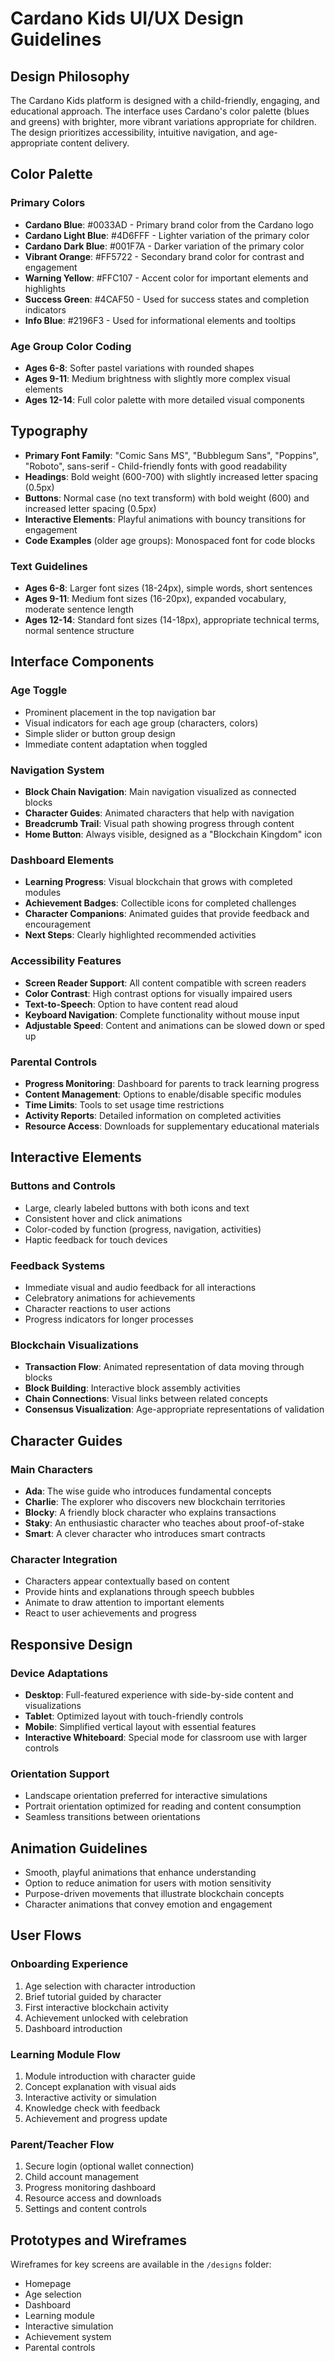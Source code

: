 # Cardano Kids UI/UX Design Guidelines

## Design Philosophy

The Cardano Kids platform is designed with a child-friendly, engaging, and educational approach. The interface uses Cardano's color palette (blues and greens) with brighter, more vibrant variations appropriate for children. The design prioritizes accessibility, intuitive navigation, and age-appropriate content delivery.

## Color Palette

### Primary Colors
- **Cardano Blue**: #0033AD - Primary brand color from the Cardano logo
- **Cardano Light Blue**: #4D6FFF - Lighter variation of the primary color
- **Cardano Dark Blue**: #001F7A - Darker variation of the primary color
- **Vibrant Orange**: #FF5722 - Secondary brand color for contrast and engagement
- **Warning Yellow**: #FFC107 - Accent color for important elements and highlights
- **Success Green**: #4CAF50 - Used for success states and completion indicators
- **Info Blue**: #2196F3 - Used for informational elements and tooltips

### Age Group Color Coding
- **Ages 6-8**: Softer pastel variations with rounded shapes
- **Ages 9-11**: Medium brightness with slightly more complex visual elements
- **Ages 12-14**: Full color palette with more detailed visual components

## Typography

- **Primary Font Family**: "Comic Sans MS", "Bubblegum Sans", "Poppins", "Roboto", sans-serif - Child-friendly fonts with good readability
- **Headings**: Bold weight (600-700) with slightly increased letter spacing (0.5px)
- **Buttons**: Normal case (no text transform) with bold weight (600) and increased letter spacing (0.5px)
- **Interactive Elements**: Playful animations with bouncy transitions for engagement
- **Code Examples** (older age groups): Monospaced font for code blocks

### Text Guidelines
- **Ages 6-8**: Larger font sizes (18-24px), simple words, short sentences
- **Ages 9-11**: Medium font sizes (16-20px), expanded vocabulary, moderate sentence length
- **Ages 12-14**: Standard font sizes (14-18px), appropriate technical terms, normal sentence structure

## Interface Components

### Age Toggle
- Prominent placement in the top navigation bar
- Visual indicators for each age group (characters, colors)
- Simple slider or button group design
- Immediate content adaptation when toggled

### Navigation System
- **Block Chain Navigation**: Main navigation visualized as connected blocks
- **Character Guides**: Animated characters that help with navigation
- **Breadcrumb Trail**: Visual path showing progress through content
- **Home Button**: Always visible, designed as a "Blockchain Kingdom" icon

### Dashboard Elements
- **Learning Progress**: Visual blockchain that grows with completed modules
- **Achievement Badges**: Collectible icons for completed challenges
- **Character Companions**: Animated guides that provide feedback and encouragement
- **Next Steps**: Clearly highlighted recommended activities

### Accessibility Features
- **Screen Reader Support**: All content compatible with screen readers
- **Color Contrast**: High contrast options for visually impaired users
- **Text-to-Speech**: Option to have content read aloud
- **Keyboard Navigation**: Complete functionality without mouse input
- **Adjustable Speed**: Content and animations can be slowed down or sped up

### Parental Controls
- **Progress Monitoring**: Dashboard for parents to track learning progress
- **Content Management**: Options to enable/disable specific modules
- **Time Limits**: Tools to set usage time restrictions
- **Activity Reports**: Detailed information on completed activities
- **Resource Access**: Downloads for supplementary educational materials

## Interactive Elements

### Buttons and Controls
- Large, clearly labeled buttons with both icons and text
- Consistent hover and click animations
- Color-coded by function (progress, navigation, activities)
- Haptic feedback for touch devices

### Feedback Systems
- Immediate visual and audio feedback for all interactions
- Celebratory animations for achievements
- Character reactions to user actions
- Progress indicators for longer processes

### Blockchain Visualizations
- **Transaction Flow**: Animated representation of data moving through blocks
- **Block Building**: Interactive block assembly activities
- **Chain Connections**: Visual links between related concepts
- **Consensus Visualization**: Age-appropriate representations of validation

## Character Guides

### Main Characters
- **Ada**: The wise guide who introduces fundamental concepts
- **Charlie**: The explorer who discovers new blockchain territories
- **Blocky**: A friendly block character who explains transactions
- **Staky**: An enthusiastic character who teaches about proof-of-stake
- **Smart**: A clever character who introduces smart contracts

### Character Integration
- Characters appear contextually based on content
- Provide hints and explanations through speech bubbles
- Animate to draw attention to important elements
- React to user achievements and progress

## Responsive Design

### Device Adaptations
- **Desktop**: Full-featured experience with side-by-side content and visualizations
- **Tablet**: Optimized layout with touch-friendly controls
- **Mobile**: Simplified vertical layout with essential features
- **Interactive Whiteboard**: Special mode for classroom use with larger controls

### Orientation Support
- Landscape orientation preferred for interactive simulations
- Portrait orientation optimized for reading and content consumption
- Seamless transitions between orientations

## Animation Guidelines

- Smooth, playful animations that enhance understanding
- Option to reduce animation for users with motion sensitivity
- Purpose-driven movements that illustrate blockchain concepts
- Character animations that convey emotion and engagement

## User Flows

### Onboarding Experience
1. Age selection with character introduction
2. Brief tutorial guided by character
3. First interactive blockchain activity
4. Achievement unlocked with celebration
5. Dashboard introduction

### Learning Module Flow
1. Module introduction with character guide
2. Concept explanation with visual aids
3. Interactive activity or simulation
4. Knowledge check with feedback
5. Achievement and progress update

### Parent/Teacher Flow
1. Secure login (optional wallet connection)
2. Child account management
3. Progress monitoring dashboard
4. Resource access and downloads
5. Settings and content controls

## Prototypes and Wireframes

Wireframes for key screens are available in the `/designs` folder:
- Homepage
- Age selection
- Dashboard
- Learning module
- Interactive simulation
- Achievement system
- Parental controls
